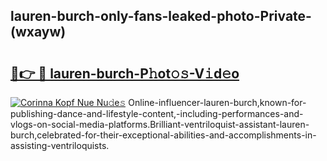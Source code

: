 ## lauren-burch-only-fans​-leaked-photo​-Private-(wxayw)


# <h2><a href="https://mediaupload.pro?title=lauren-burch&ref=git">🔗👉 🔴 lauren-burch-P𝚑ot𝚘𝚜-V𝚒d𝚎o</a></h2>

[![Corinna Kopf Nue Nu𝚍e𝚜](https://i.imgur.com/0qMVB7G.gif)](https://mediaupload.pro?title=lauren-burch&ref=git)
Online-influencer-lauren-burch,known-for-publishing-dance-and-lifestyle-content,-including-performances-and-vlogs-on-social-media-platforms.Brilliant-ventriloquist-assistant-lauren-burch,celebrated-for-their-exceptional-abilities-and-accomplishments-in-assisting-ventriloquists.  